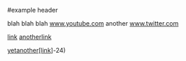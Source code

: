 #example header

blah blah blah www.youtube.com
another www.twitter.com

[link](www.instagram.com)
[anotherlink](www.github.com)

[yetanother[link]](https://www.website.com/stuff+_)-24)